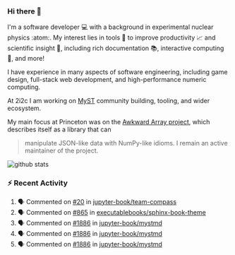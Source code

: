 ### Hi there 👋 

I'm a software developer 💻 with a background in experimental nuclear physics :atom:. My interest lies in tools :wrench: to improve productivity :chart_with_upwards_trend: and scientific insight :telescope:, including rich documentation 📚, interactive computing 🧮, and more! 

I have experience in many aspects of software engineering, including game design, full-stack web development, and high-performance numeric computing. 

At 2i2c I am working on [MyST](https://github.com/jupyter-book/mystmd) community building, tooling, and wider ecosystem. 

My main focus at Princeton was on the [Awkward Array project](awkward-array.org/), which describes itself as a library that can 
> manipulate JSON-like data with NumPy-like idioms. I remain an active maintainer of the project. 

![github stats](https://github-readme-stats.vercel.app/api?username=agoose77&show_icons=true&hide_rank=true&hide_title=true&bg_color=30,e76445,904e95&text_color=efe3ec&icon_color=efe3ec)
<!--
**agoose77/agoose77** is a ✨ _special_ ✨ repository because its `README.md` (this file) appears on your GitHub profile.

Here are some ideas to get you started:

- 🔭 I’m currently working on ...
- 🌱 I’m currently learning ...
- 👯 I’m looking to collaborate on ...
- 🤔 I’m looking for help with ...
- 💬 Ask me about ...
- 📫 How to reach me: ...
- 😄 Pronouns: ...
- ⚡ Fun fact: ...
-->

### :zap: Recent Activity

<!--START_SECTION:activity-->
1. 🗣 Commented on [#20](https://github.com/jupyter-book/team-compass/issues/20#issuecomment-2696954260) in [jupyter-book/team-compass](https://github.com/jupyter-book/team-compass)
2. 🗣 Commented on [#865](https://github.com/executablebooks/sphinx-book-theme/issues/865#issuecomment-2696903222) in [executablebooks/sphinx-book-theme](https://github.com/executablebooks/sphinx-book-theme)
3. 🗣 Commented on [#1886](https://github.com/jupyter-book/mystmd/issues/1886#issuecomment-2694785513) in [jupyter-book/mystmd](https://github.com/jupyter-book/mystmd)
4. 🗣 Commented on [#1886](https://github.com/jupyter-book/mystmd/issues/1886#issuecomment-2694679041) in [jupyter-book/mystmd](https://github.com/jupyter-book/mystmd)
5. 🗣 Commented on [#1886](https://github.com/jupyter-book/mystmd/issues/1886#issuecomment-2694668842) in [jupyter-book/mystmd](https://github.com/jupyter-book/mystmd)
<!--END_SECTION:activity-->
